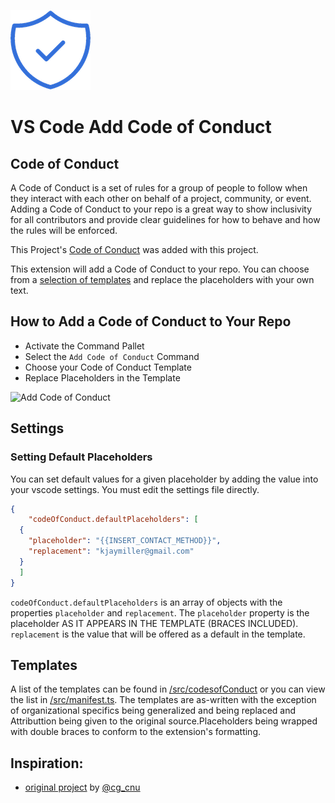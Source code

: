 ![Code of Conduct Icon](/icons/vscode-add-coc.png)

# VS Code Add Code of Conduct

## Code of Conduct
A Code of Conduct is a set of rules for a group of people to follow when they interact with each other on behalf of a project, community, or event. Adding a Code of Conduct to your repo is a great way to show inclusivity for all contributors and provide clear guidelines for how to behave and how the rules will be enforced.

This Project's [Code of Conduct](https://github.com/kjaymiller/vscode-add-conduct/blob/main/CODE_OF_CONDUCT.md) was added with this project.

This extension will add a Code of Conduct to your repo. You can choose from a [selection of templates](/src/codesOfConduct/) and replace the placeholders with your own text.

## How to Add a Code of Conduct to Your Repo
- Activate the Command Pallet
- Select the `Add Code of Conduct` Command
- Choose your Code of Conduct Template
- Replace Placeholders in the Template

![Add Code of Conduct](https://kjaymiller.azureedge.net/media/add_covenant-2022-8-2.gif)

## Settings

### Setting Default Placeholders
You can set default values for a given placeholder by adding the value into your vscode settings. You must edit the settings file directly.

```json
{
    "codeOfConduct.defaultPlaceholders": [
  {
    "placeholder": "{{INSERT_CONTACT_METHOD}}",
    "replacement": "kjaymiller@gmail.com"
  }
  ]
}
```

`codeOfConduct.defaultPlaceholders` is an array of objects with the properties `placeholder` and `replacement`. The `placeholder` property is the placeholder AS IT APPEARS IN THE TEMPLATE (BRACES INCLUDED).  `replacement` is the value that will be offered as a default in the template.

## Templates
A list of the templates can be found in [/src/codesofConduct](/src/codesOfConduct/) or you can view the list in [/src/manifest.ts](src/manifest.ts). The templates are as-written with the exception of organizational specifics being generalized and being replaced and Attributtion being given to the original source.Placeholders being wrapped with double braces to conform to the extension's formatting.


## Inspiration:
* [original project](https://github.com/cg-cnu/vscode-add-conduct) by [@cg_cnu](https://github.com/cg-cnu) 

